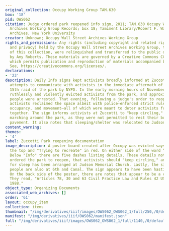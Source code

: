 ```yaml
---
original_collection: Occupy Working Group TAM.630
box: '18'
pid: OWS062
citation: Judge ordered park reopened info sign, 2011; TAM.630 Occupy Wall Street
  Archives Working Group Records; box 18; Tamiment Library/Robert F. Wagner Labor
  Archives, New York University
creator: Unknown; Occupy Wall Street Archives Working Group
rights_and_permissions: Any rights (including copyright and related rights to publicity
  and privacy) held by the Occupy Wall Street Archives Working Group, the creator
  of this collection, were relinquished and transferred to the public domain in 2013
  by Amy Roberts. These materials are governed by a Creative Commons CC0 license,
  which permits publication and reproduction of materials accompanied by full attribution.
  See, https://creativecommons.org/licenses/.
declarations:
- '23'
description: Daily Info signs kept activists broadly informed at Zuccotti. This sign
  attempts to communicate with activists in the immediate aftermath of the November
  15th raid of the park by NYPD. In the early morning hours of November 15th, NYPD
  ruthlessly and violently evicted activists from the park, and approximately 200
  people were arrested. That evening, following a judge's order to reopen the park,
  activists reclaimed the space albeit with police-enforced strict rules on noise,
  occupancy, and movement—all of which were meant to deter activists from gathering
  together. The sign informs activists at Zuccotti to "keep circling," or to keep
  marching around the park, as they were not permitted to rest their bodies on the
  pavement. It also notes that sleeping/shelter was relocated to Judson Memorial Church.
content_warning:
themes:
- '4'
label: Zuccotti Park reopening documentation
image_description: A poster board created after Occupy was evicted says "Info" at
  the top and "Trying to recreate" in red. On either side of the word “Info” is "OWS."
  Below "Info" there are five dashes listing details. These details note that a judge
  ordered the park to reopen, that activists should "keep circling," and that housing
  for sleep has been arranged at Judson Memorial Church. Lastly, the sign says that
  people are also at 6th and Canal. The sign appears to have been hastily written.
  On the back side of the poster, there are notes that appear to be a case law citations.
  They read, "Articles 78, 30 and 63 Civil Practice Law and Rules 42 USC 1983 and
  1988."
object_type: Organizing Documents
associated_web_archives: []
order: '61'
layout: occupy_item
collection: items
thumbnail: "/img/derivatives/iiif/images/OWS062_OWS062_1/full/250,/0/default.jpg"
manifest: "/img/derivatives/iiif/OWS062/manifest.json"
full: "/img/derivatives/iiif/images/OWS062_OWS062_1/full/1140,/0/default.jpg"
---
```

